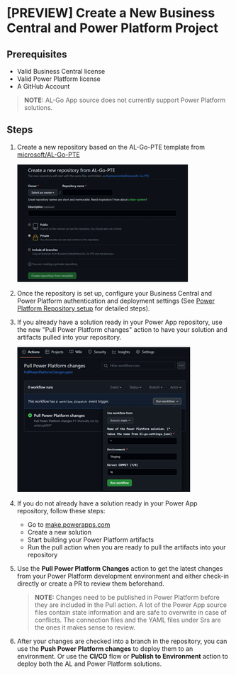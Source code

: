 # [PREVIEW] Create a New Business Central and Power Platform Project

## Prerequisites

- Valid Business Central license
- Valid Power Platform license
- A GitHub Account

> **NOTE:** AL-Go App source does not currently support Power Platform solutions.

## Steps

1. Create a new repository based on the AL-Go-PTE template from [microsoft/AL-Go-PTE](https://github.com/microsoft/AL-Go-PTE)

    ![Screen shot from GitHub showing how ot create a new repository based on the Al-go PTE template](images/p1.png)

1. Once the repository is set up, configure your Business Central and Power Platform authentication and deployment settings (See [Power Platform Repository setup](./SetupPowerPlatform.md) for detailed steps).  

1. If you already have a solution ready in your Power App repository, use the new "Pull Power Platform changes" action to have your solution and artifacts pulled into your repository.

    ![Screen shot from GitHub showing how to pull Power Platform changes](images/p2.png)

1. If you do not already have a solution ready in your Power App repository, follow these steps:

    - Go to [make.powerapps.com](https://make.powerapps.com)
    - Create a new solution
    - Start building your Power Platform artifacts
    - Run the pull action when you are ready to pull the artifacts into your repository

1. Use the **Pull Power Platform Changes** action to get the latest changes from your Power Platform development environment and either check-in directly or create a PR to review them beforehand.

    > **NOTE:** Changes need to be published in Power Platform before they are included in the Pull action. A lot of the Power App source files contain state information and are safe to overwrite in case of conflicts. The connection files and the YAML files under Srs are the ones it makes sense to review.

1. After your changes are checked into a branch in the repository, you can use the **Push Power Platform changes** to deploy them to an environment. Or use the **CI/CD** flow or **Publish to Environment** action to deploy both the AL and Power Platform solutions.

